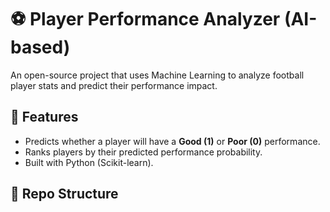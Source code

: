 # ⚽ Player Performance Analyzer (AI-based)

An open-source project that uses Machine Learning to analyze football player stats and predict their performance impact.

## 🚀 Features
- Predicts whether a player will have a **Good (1)** or **Poor (0)** performance.
- Ranks players by their predicted performance probability.
- Built with Python (Scikit-learn).

## 📂 Repo Structure
